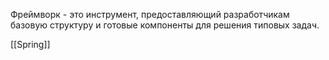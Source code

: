 Фреймворк - это инструмент, предоставляющий разработчикам базовую структуру и готовые компоненты для решения типовых задач.

[[Spring]]